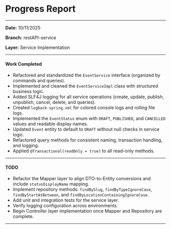 # Progress Report

---

**Date:** 10/11/2025

**Branch:** restAPI-service

**Layer:** Service Implementation

---

#### Work Completed

* Refactored and standardized the `EventService` interface (organized by commands and queries).
* Implemented and cleaned the `EventServiceImpl` class with structured business logic.
* Added SLF4J logging for all service operations (create, update, publish, unpublish, cancel, delete, and queries).
* Created `logback-spring.xml` for colored console logs and rolling file logs.
* Implemented the `EventStatus` enum with `DRAFT`, `PUBLISHED`, and `CANCELLED` values and readable display names.
* Updated `Event` entity to default to `DRAFT` without null checks in service logic.
* Refactored query methods for consistent naming, transaction handling, and logging.
* Applied `@Transactional(readOnly = true)` to all read-only methods.

---

#### TODO

* Refactor the Mapper layer to align DTO-to-Entity conversions and include `statusDisplayName` mapping.
* Implement repository methods: `findBySlug`, `findByTypeIgnoreCase`, `findByStartAtBetween`, and `findByLocationContainingIgnoreCase`.
* Add unit and integration tests for the service layer.
* Verify logging configuration across environments.
* Begin Controller layer implementation once Mapper and Repository are complete.

---


